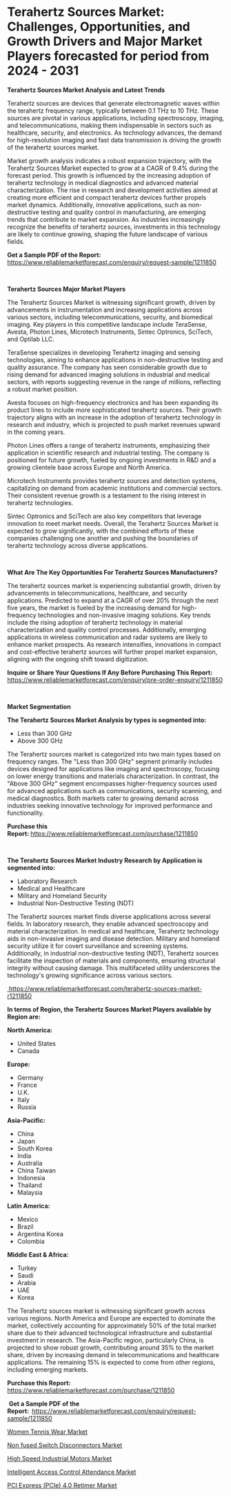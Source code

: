 <p><h1>Terahertz Sources Market: Challenges, Opportunities, and Growth Drivers and Major Market Players forecasted for period from 2024 - 2031</h1></p><p><strong>Terahertz Sources Market Analysis and Latest Trends</strong></p>
<p><p>Terahertz sources are devices that generate electromagnetic waves within the terahertz frequency range, typically between 0.1 THz to 10 THz. These sources are pivotal in various applications, including spectroscopy, imaging, and telecommunications, making them indispensable in sectors such as healthcare, security, and electronics. As technology advances, the demand for high-resolution imaging and fast data transmission is driving the growth of the terahertz sources market.</p><p>Market growth analysis indicates a robust expansion trajectory, with the Terahertz Sources Market expected to grow at a CAGR of 9.4% during the forecast period. This growth is influenced by the increasing adoption of terahertz technology in medical diagnostics and advanced material characterization. The rise in research and development activities aimed at creating more efficient and compact terahertz devices further propels market dynamics. Additionally, innovative applications, such as non-destructive testing and quality control in manufacturing, are emerging trends that contribute to market expansion. As industries increasingly recognize the benefits of terahertz sources, investments in this technology are likely to continue growing, shaping the future landscape of various fields.</p></p>
<p><strong>Get a Sample PDF of the Report:&nbsp;</strong> <a href="https://www.reliablemarketforecast.com/enquiry/request-sample/1211850?utm_campaign=1125&utm_medium=2&utm_source=Github&utm_content=ia&utm_term=06102024&utm_id=terahertz-sources">https://www.reliablemarketforecast.com/enquiry/request-sample/1211850</a></p>
<p>&nbsp;</p>
<p><strong>Terahertz Sources Major Market Players</strong></p>
<p><p>The Terahertz Sources Market is witnessing significant growth, driven by advancements in instrumentation and increasing applications across various sectors, including telecommunications, security, and biomedical imaging. Key players in this competitive landscape include TeraSense, Avesta, Photon Lines, Microtech Instruments, Sintec Optronics, SciTech, and Optilab LLC.</p><p>TeraSense specializes in developing Terahertz imaging and sensing technologies, aiming to enhance applications in non-destructive testing and quality assurance. The company has seen considerable growth due to rising demand for advanced imaging solutions in industrial and medical sectors, with reports suggesting revenue in the range of millions, reflecting a robust market position.</p><p>Avesta focuses on high-frequency electronics and has been expanding its product lines to include more sophisticated terahertz sources. Their growth trajectory aligns with an increase in the adoption of terahertz technology in research and industry, which is projected to push market revenues upward in the coming years.</p><p>Photon Lines offers a range of terahertz instruments, emphasizing their application in scientific research and industrial testing. The company is positioned for future growth, fueled by ongoing investments in R&D and a growing clientele base across Europe and North America.</p><p>Microtech Instruments provides terahertz sources and detection systems, capitalizing on demand from academic institutions and commercial sectors. Their consistent revenue growth is a testament to the rising interest in terahertz technologies.</p><p>Sintec Optronics and SciTech are also key competitors that leverage innovation to meet market needs. Overall, the Terahertz Sources Market is expected to grow significantly, with the combined efforts of these companies challenging one another and pushing the boundaries of terahertz technology across diverse applications.</p></p>
<p>&nbsp;</p>
<p><strong>What Are The Key Opportunities For Terahertz Sources Manufacturers?</strong></p>
<p><p>The terahertz sources market is experiencing substantial growth, driven by advancements in telecommunications, healthcare, and security applications. Predicted to expand at a CAGR of over 20% through the next five years, the market is fueled by the increasing demand for high-frequency technologies and non-invasive imaging solutions. Key trends include the rising adoption of terahertz technology in material characterization and quality control processes. Additionally, emerging applications in wireless communication and radar systems are likely to enhance market prospects. As research intensifies, innovations in compact and cost-effective terahertz sources will further propel market expansion, aligning with the ongoing shift toward digitization.</p></p>
<p><strong>Inquire or Share Your Questions If Any Before Purchasing This Report:</strong> <a href="https://www.reliablemarketforecast.com/enquiry/pre-order-enquiry/1211850?utm_campaign=1125&utm_medium=2&utm_source=Github&utm_content=ia&utm_term=06102024&utm_id=terahertz-sources">https://www.reliablemarketforecast.com/enquiry/pre-order-enquiry/1211850</a></p>
<p>&nbsp;</p>
<p><strong>Market Segmentation</strong></p>
<p><strong>The Terahertz Sources Market Analysis by types is segmented into:</strong></p>
<p><ul><li>Less than 300 GHz</li><li>Above 300 GHz</li></ul></p>
<p><p>The Terahertz sources market is categorized into two main types based on frequency ranges. The "Less than 300 GHz" segment primarily includes devices designed for applications like imaging and spectroscopy, focusing on lower energy transitions and materials characterization. In contrast, the "Above 300 GHz" segment encompasses higher-frequency sources used for advanced applications such as communications, security scanning, and medical diagnostics. Both markets cater to growing demand across industries seeking innovative technology for improved performance and functionality.</p></p>
<p><strong>Purchase this Report:&nbsp;</strong><a href="https://www.reliablemarketforecast.com/purchase/1211850?utm_campaign=1125&utm_medium=2&utm_source=Github&utm_content=ia&utm_term=06102024&utm_id=terahertz-sources">https://www.reliablemarketforecast.com/purchase/1211850</a></p>
<p>&nbsp;</p>
<p><strong>The Terahertz Sources Market Industry Research by Application is segmented into:</strong></p>
<p><ul><li>Laboratory Research</li><li>Medical and Healthcare</li><li>Military and Homeland Security</li><li>Industrial Non-Destructive Testing (NDT)</li></ul></p>
<p><p>The Terahertz sources market finds diverse applications across several fields. In laboratory research, they enable advanced spectroscopy and material characterization. In medical and healthcare, Terahertz technology aids in non-invasive imaging and disease detection. Military and homeland security utilize it for covert surveillance and screening systems. Additionally, in industrial non-destructive testing (NDT), Terahertz sources facilitate the inspection of materials and components, ensuring structural integrity without causing damage. This multifaceted utility underscores the technology's growing significance across various sectors.</p></p>
<p><a href="https://www.reliablemarketforecast.com/terahertz-sources-market-r1211850?utm_campaign=1125&utm_medium=2&utm_source=Github&utm_content=ia&utm_term=06102024&utm_id=terahertz-sources">&nbsp;https://www.reliablemarketforecast.com/terahertz-sources-market-r1211850</a></p>
<p><strong>In terms of Region, the Terahertz Sources Market Players available by Region are:</strong></p>
<p>
    <p> <strong> North America: </strong>
        <ul>
            <li>United States</li>
            <li>Canada</li>
        </ul>
        </p> 
    <p> <strong> Europe: </strong>
        <ul>
            <li>Germany</li>
            <li>France</li>
            <li>U.K.</li>
            <li>Italy</li>
            <li>Russia</li>
        </ul>
        </p> 
    <p> <strong> Asia-Pacific: </strong>
        <ul>
            <li>China</li>
            <li>Japan</li>
            <li>South Korea</li>
            <li>India</li>
            <li>Australia</li>
            <li>China Taiwan</li>
            <li>Indonesia</li>
            <li>Thailand</li>
            <li>Malaysia</li>
        </ul>
        </p> 
    <p> <strong> Latin America: </strong>
        <ul>
            <li>Mexico</li>
            <li>Brazil</li>
            <li>Argentina Korea</li>
            <li>Colombia</li>
        </ul>
        </p> 
    <p> <strong> Middle East & Africa: </strong>
        <ul>
            <li>Turkey</li>
            <li>Saudi</li>
            <li>Arabia</li>
            <li>UAE</li>
            <li>Korea</li>
        </ul>
    </p>
    </p>
<p><p>The Terahertz sources market is witnessing significant growth across various regions. North America and Europe are expected to dominate the market, collectively accounting for approximately 50% of the total market share due to their advanced technological infrastructure and substantial investment in research. The Asia-Pacific region, particularly China, is projected to show robust growth, contributing around 35% to the market share, driven by increasing demand in telecommunications and healthcare applications. The remaining 15% is expected to come from other regions, including emerging markets.</p></p>
<p><strong>Purchase this Report: </strong><a href="https://www.reliablemarketforecast.com/purchase/1211850?utm_campaign=1125&utm_medium=2&utm_source=Github&utm_content=ia&utm_term=06102024&utm_id=terahertz-sources">https://www.reliablemarketforecast.com/purchase/1211850</a></p>
<p>&nbsp;<strong>Get a Sample PDF of the Report:&nbsp;&nbsp;</strong><a href="https://www.reliablemarketforecast.com/enquiry/request-sample/1211850?utm_campaign=1125&utm_medium=2&utm_source=Github&utm_content=ia&utm_term=06102024&utm_id=terahertz-sources">https://www.reliablemarketforecast.com/enquiry/request-sample/1211850</a></p>
<p><strong></strong></p>
<p><p><a href="https://www.linkedin.com/pulse/mapping-women-tennis-wear-market-trends-challenges-breakthroughs-jqxye?utm_campaign=1125&utm_medium=2&utm_source=Github&utm_content=ia&utm_term=06102024&utm_id=terahertz-sources">Women Tennis Wear Market</a></p><p><a href="https://issuu.com/reportprime-2/docs/non-fused-switch-disconnectors-mark_ffbfe88729f309?utm_campaign=1125&utm_medium=2&utm_source=Github&utm_content=ia&utm_term=06102024&utm_id=terahertz-sources">Non fused Switch Disconnectors Market</a></p><p><a href="https://www.linkedin.com/pulse/unveiling-market-trends-global-high-speed-industrial-motors-xsabe?utm_campaign=1125&utm_medium=2&utm_source=Github&utm_content=ia&utm_term=06102024&utm_id=terahertz-sources">High Speed Industrial Motors Market</a></p><p><a href="https://issuu.com/reportprime-2/docs/intelligent-access-control-attendan_228d3449304a61?utm_campaign=1125&utm_medium=2&utm_source=Github&utm_content=ia&utm_term=06102024&utm_id=terahertz-sources">Intelligent Access Control Attendance Market</a></p><p><a href="https://github.com/vimar16th/Market-Research-Report-List-6/blob/main/pci-express-pcie-40-retimer-market.md?utm_campaign=1125&utm_medium=2&utm_source=Github&utm_content=ia&utm_term=06102024&utm_id=terahertz-sources">PCI Express (PCIe) 4.0 Retimer Market</a></p></p>